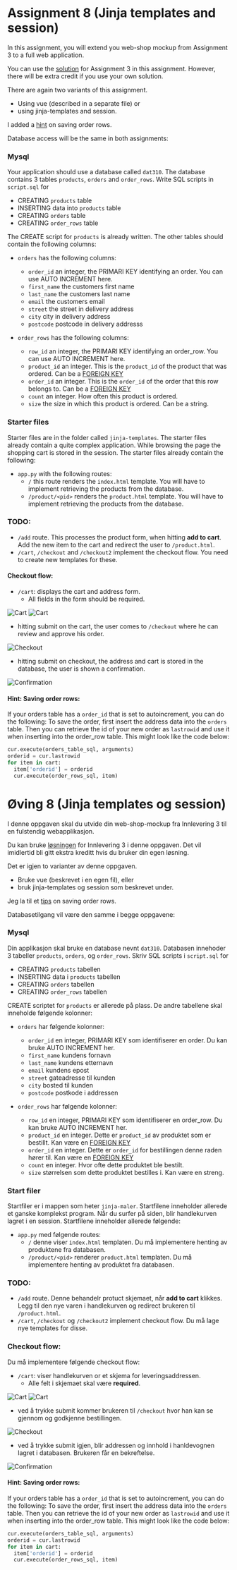 # Assignment 8 (Jinja templates and session)

In this assignment, you will extend you web-shop mockup from Assignment 3 to a full web application.

You can use the [solution](https://github.com/dat310-spring20/assignments-solutions/tree/master/3) for Assignment 3 in this assignment.
However, there will be extra credit if you use your own solution.

There are again two variants of this assignment. 
 * Using vue (described in a separate file) or
 * using jinja-templates and session.
 
I added a [hint](#hint-saving-order-rows) on saving order rows.
 
Database access will be the same in both assignments:

### Mysql

Your application should use a database called `dat310`. 
The database contains 3 tables `products`, `orders` and `order_rows`.
Write SQL scripts in `script.sql` for 
* CREATING `products` table
* INSERTING data into `products` table
* CREATING `orders` table
* CREATING `order_rows` table

The CREATE script for `products` is already written. The other tables should contain the following columns:

- `orders` has the following columns:
    - `order_id` an integer, the PRIMARI KEY identifying an order. You can use AUTO INCREMENT here.
    - `first_name` the customers first name
    - `last_name` the customers last name
    - `email` the customers email
    - `street` the street in delivery address
    - `city` city in delivery address
    - `postcode` postcode in delivery addresss

- `order_rows` has the following columns:
    - `row_id` an integer, the PRIMARI KEY identifying an order_row. You can use AUTO INCREMENT here.
    - `product_id` an integer. This is the `product_id` of the product that was ordered. Can be a [FOREIGN KEY](https://www.w3schools.com/sql/sql_foreignkey.asp)
    - `order_id` an integer. This is the `order_id` of the order that this row belongs to. Can be a [FOREIGN KEY](https://www.w3schools.com/sql/sql_foreignkey.asp)
    - `count` an integer. How often this product is ordered.
    - `size` the size in which this product is ordered. Can be a string.

### Starter files

Starter files are in the folder called `jinja-templates`.
The starter files already contain a quite complex application.
While browsing the page the shopping cart is stored in the session.
The starter files already contain the following:
 * `app.py` with the following routes:
    - `/` this route renders the `index.html` template.
        You will have to implement retrieving the products from the database.
    - `/product/<pid>` renders the `product.html` template.
        You will have to implement retrieving the products from the database.

### TODO:

* `/add` route. 
This processes the product form, when hitting **add to cart**.
Add the new item to the cart and redirect the user to `/product.html`.
* `/cart`, `/checkout` and `/checkout2` implement the checkout flow. You need to create new templates for these.

#### Checkout flow:

* `/cart`: displays the cart and address form.
    - All fields in the form should be required.
    
![Cart](samples/cart.png)
![Cart](samples/cart2.png)

  * hitting submit on the cart, the user comes to `/checkout` where he can review and approve his order.

![Checkout](samples/checkout.png)
 
  * hitting submit on checkout, the address and cart is stored in the database, the user is shown a confirmation.

![Confirmation](samples/confirmation.png)

#### Hint: Saving order rows:

If your orders table has a `order_id` that is set to autoincrement, you can do the following:
To save the order, first insert the address data into the `orders` table. Then you can retrieve the id of your new order as `lastrowid` and use it when inserting into the order_row table. 
This might look like the code below:

```python
cur.execute(orders_table_sql, arguments)
orderid = cur.lastrowid
for item in cart:
  item['orderid'] = orderid
  cur.execute(order_rows_sql, item)
```

# Øving 8 (Jinja templates og session)

I denne oppgaven skal du utvide din web-shop-mockup fra Innlevering 3 til en fulstendig webapplikasjon.

Du kan bruke [løsningen](https://github.com/dat310-spring20/assignments-solutions/tree/master/3) for Innlevering 3 i denne oppgaven. Det vil imidlertid bli gitt ekstra kreditt hvis du bruker din egen løsning.

Det er igjen to varianter av denne oppgaven.
  * Bruke vue (beskrevet i en egen fil), eller
  * bruk jinja-templates og session som beskrevet under.
  
Jeg la til et [tips](#hint-saving-order-rows) on saving order rows.  
  
Databasetilgang vil være den samme i begge oppgavene:

### Mysql

Din applikasjon skal bruke en database nevnt `dat310`. 
Databasen innehoder 3 tabeller `products`, `orders`, og `order_rows`.
Skriv SQL scripts i `script.sql` for 
* CREATING `products` tabellen
* INSERTING data i `products` tabellen
* CREATING `orders` tabellen
* CREATING `order_rows` tabellen

CREATE scriptet for `products` er allerede på plass. De andre tabellene skal inneholde følgende kolonner:

- `orders` har følgende kolonner:
    - `order_id` en integer, PRIMARI KEY som identifiserer en order. Du kan bruke AUTO INCREMENT her.
    - `first_name` kundens fornavn
    - `last_name` kundens etternavn
    - `email` kundens epost
    - `street` gateadresse til kunden
    - `city` bosted til kunden
    - `postcode` postkode i addressen

- `order_rows` har følgende kolonner:
    - `row_id` en integer, PRIMARI KEY som identifiserer en order_row. Du kan bruke AUTO INCREMENT her.
    - `product_id` en integer. Dette er `product_id` av produktet som er bestillt. Kan være en  [FOREIGN KEY](https://www.w3schools.com/sql/sql_foreignkey.asp)
    - `order_id` en integer. Dette er `order_id` for bestillingen denne raden hører til. Kan være en [FOREIGN KEY](https://www.w3schools.com/sql/sql_foreignkey.asp)
    - `count` en integer. Hvor ofte dette produktet ble bestilt.
    - `size` størrelsen som dette produktet bestilles i. Kan være en streng.

### Start filer

Startfiler er i mappen som heter `jinja-maler`.
Startfilene inneholder allerede et ganske komplekst program.
Når du surfer på siden, blir handlekurven lagret i en session.
Startfilene inneholder allerede følgende:
 * `app.py` med følgende routes:
    - `/` denne viser `index.html` templaten.
        Du må implementere henting av produktene fra databasen.
    - `/product/<pid>` renderer `product.html` templaten.
        Du må implementere henting av produktet fra databasen.
    
### TODO:

* `/add` route. 
Denne behandelr protuct skjemaet, når **add to cart** klikkes.
Legg til den nye varen i handlekurven og redirect brukeren til `/product.html`.
* `/cart`, `/checkout` og `/checkout2` implement checkout flow. Du må lage nye templates for disse.

### Checkout flow:
Du må implementere følgende checkout flow:
  * `/cart`: viser handlekurven or et skjema for leveringsaddressen.
    - Alle felt i skjemaet skal være **required**.

![Cart](samples/cart.png)
![Cart](samples/cart2.png)

  * ved å trykke submit kommer brukeren til `/checkout` hvor han kan se gjennom og godkjenne bestillingen.

![Checkout](samples/checkout.png)
 
  * ved å trykke submit igjen, blir addressen og innhold i hanldevognen  lagret i databasen. Brukeren får en bekreftelse.

![Confirmation](samples/confirmation.png)

#### Hint: Saving order rows:

If your orders table has a `order_id` that is set to autoincrement, you can do the following:
To save the order, first insert the address data into the `orders` table. Then you can retrieve the id of your new order as `lastrowid` and use it when inserting into the order_row table. 
This might look like the code below:

```python
cur.execute(orders_table_sql, arguments)
orderid = cur.lastrowid
for item in cart:
  item['orderid'] = orderid
  cur.execute(order_rows_sql, item)
```
